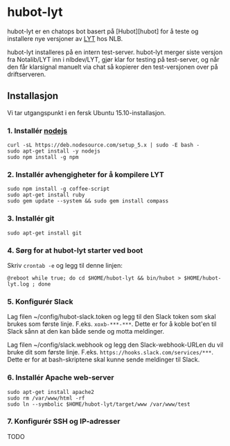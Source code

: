 # hubot-lyt

hubot-lyt er en chatops bot basert på [Hubot][hubot] for å teste og installere nye
versjoner av [LYT](Notalib/LYT) hos NLB.

hubot-lyt installeres på en intern test-server. hubot-lyt merger siste versjon
fra Notalib/LYT inn i nlbdev/LYT, gjør klar for testing på test-server,
og når den får klarsignal manuelt via chat så kopierer den test-versjonen
over på driftserveren.

## Installasjon

Vi tar utgangspunkt i en fersk Ubuntu 15.10-installasjon.

### 1. Installér [nodejs](https://nodejs.org/en/download/package-manager/#debian-and-ubuntu-based-linux-distributions)

```
curl -sL https://deb.nodesource.com/setup_5.x | sudo -E bash -
sudo apt-get install -y nodejs
sudo npm install -g npm
```

### 2. Installér avhengigheter for å kompilere LYT

```
sudo npm install -g coffee-script
sudo apt-get install ruby
sudo gem update --system && sudo gem install compass
```

### 3. Installér git

```
sudo apt-get install git
```

### 4. Sørg for at hubot-lyt starter ved boot

Skriv `crontab -e` og legg til denne linjen:

```
@reboot while true; do cd $HOME/hubot-lyt && bin/hubot > $HOME/hubot-lyt.log ; done
```

### 5. Konfigurér Slack

Lag filen ~/config/hubot-slack.token og legg til den Slack token som skal brukes som første linje.
F.eks. `xoxb-***-***`.
Dette er for å koble bot'en til Slack sånn at den kan både sende og motta meldinger.

Lag filen ~/config/slack.webhook og legg den Slack-webhook-URLen du vil bruke dit som første linje.
F.eks. `https://hooks.slack.com/services/***`.
Dette er for at bash-skriptene skal kunne sende meldinger til Slack.

### 6. Installér Apache web-server

```
sudo apt-get install apache2
sudo rm /var/www/html -rf
sudo ln --symbolic $HOME/hubot-lyt/target/www /var/www/test
```

### 7. Konfigurér SSH og IP-adresser

TODO

